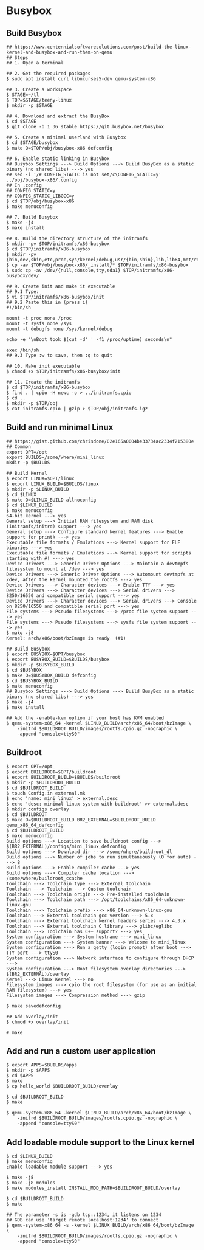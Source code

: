 Busybox
=======

## Build Busybox

    ## https://www.centennialsoftwaresolutions.com/post/build-the-linux-kernel-and-busybox-and-run-them-on-qemu
    ## Steps
    ## 1. Open a terminal

    ## 2. Get the required packages
    $ sudo apt install curl libncurses5-dev qemu-system-x86

    ## 3. Create a workspace
    $ STAGE=~/tl
    $ TOP=$STAGE/teeny-linux
    $ mkdir -p $STAGE

    ## 4. Download and extract the BusyBox
    $ cd $STAGE
    $ git clone -b 1_36_stable https://git.busybox.net/busybox

    ## 5. Create a minimal userland with Busybox
    $ cd $STAGE/busybox
    $ make O=$TOP/obj/busybox-x86 defconfig

    ## 6. Enable static linking in Busybox
    ## Busybox Settings ---> Build Options ---> Build BusyBox as a static binary (no shared libs) ---> yes
    ## sed -i '/# CONFIG_STATIC is not set/c\CONFIG_STATIC=y' ../obj/busybox-x86/.config
    ## In .config
    ## CONFIG_STATIC=y
    ## CONFIG_STATIC_LIBGCC=y
    $ cd $TOP/obj/busybox-x86
    $ make menuconfig

    ## 7. Build Busybox
    $ make -j4
    $ make install

    ## 8. Build the directory structure of the initramfs
    $ mkdir -pv $TOP/initramfs/x86-busybox
    $ cd $TOP/initramfs/x86-busybox
    $ mkdir -pv {bin,dev,sbin,etc,proc,sys/kernel/debug,usr/{bin,sbin},lib,lib64,mnt/root,root}
    $ cp -av $TOP/obj/busybox-x86/_install/* $TOP/initramfs/x86-busybox
    $ sudo cp -av /dev/{null,console,tty,sda1} $TOP/initramfs/x86-busybox/dev/

    ## 9. Create init and make it executable
    ## 9.1 Type:
    $ vi $TOP/initramfs/x86-busybox/init
    ## 9.2 Paste this in (press i)
    #!/bin/sh

    mount -t proc none /proc
    mount -t sysfs none /sys
    mount -t debugfs none /sys/kernel/debug

    echo -e "\nBoot took $(cut -d' ' -f1 /proc/uptime) seconds\n"

    exec /bin/sh
    ## 9.3 Type :w to save, then :q to quit

    ## 10. Make init executable
    $ chmod +x $TOP/initramfs/x86-busybox/init

    ## 11. Create the initramfs
    $ cd $TOP/initramfs/x86-busybox
    $ find . | cpio -H newc -o > ../initramfs.cpio
    $ cd ..
    $ mkdir -p $TOP/obj
    $ cat initramfs.cpio | gzip > $TOP/obj/initramfs.igz

## Build and run minimal Linux

    ## https://gist.github.com/chrisdone/02e165a0004be33734ac2334f215380e
    ## Common
    export OPT=/opt
    export BUILDS=/some/where/mini_linux
    mkdir -p $BUILDS

    ## Build Kernel
    $ export LINUX=$OPT/linux
    $ export LINUX_BUILD=$BUILDS/linux
    $ mkdir -p $LINUX_BUILD
    $ cd $LINUX
    $ make O=$LINUX_BUILD allnoconfig
    $ cd $LINUX_BUILD
    $ make menuconfig
    64-bit kernel ---> yes
    General setup ---> Initial RAM filesystem and RAM disk (initramfs/initrd) support ---> yes
    General setup ---> Configure standard kernel features ---> Enable support for printk ---> yes
    Executable file formats / Emulations ---> Kernel support for ELF binaries ---> yes
    Executable file formats / Emulations ---> Kernel support for scripts starting with #! ---> yes
    Device Drivers ---> Generic Driver Options ---> Maintain a devtmpfs filesystem to mount at /dev ---> yes
    Device Drivers ---> Generic Driver Options ---> Automount devtmpfs at /dev, after the kernel mounted the rootfs ---> yes
    Device Drivers ---> Character devices ---> Enable TTY ---> yes
    Device Drivers ---> Character devices ---> Serial drivers ---> 8250/16550 and compatible serial support ---> yes
    Device Drivers ---> Character devices ---> Serial drivers ---> Console on 8250/16550 and compatible serial port ---> yes
    File systems ---> Pseudo filesystems ---> /proc file system support ---> yes
    File systems ---> Pseudo filesystems ---> sysfs file system support ---> yes
    $ make -j8
    Kernel: arch/x86/boot/bzImage is ready  (#1)

    ## Build Busybox
    $ export BUSYBOX=$OPT/busybox
    $ export BUSYBOX_BUILD=$BUILDS/busybox
    $ mkdir -p $BUSYBOX_BUILD
    $ cd $BUSYBOX
    $ make O=$BUSYBOX_BUILD defconfig
    $ cd $BUSYBOX_BUILD
    $ make menuconfig
    ## Busybox Settings ---> Build Options ---> Build BusyBox as a static binary (no shared libs) ---> yes
    $ make -j4
    $ make install

    ## Add the -enable-kvm option if your host has KVM enabled
    $ qemu-system-x86_64 -kernel $LINUX_BUILD/arch/x86_64/boot/bzImage \
        -initrd $BUILDROOT_BUILD/images/rootfs.cpio.gz -nographic \
        -append "console=ttyS0"

## Buildroot

    $ export OPT=/opt
    $ export BUILDROOT=$OPT/buildroot
    $ export BUILDROOT_BUILD=$BUILDS/buildroot
    $ mkdir -p $BUILDROOT_BUILD
    $ cd $BUILDROOT_BUILD
    $ touch Config.in external.mk
    $ echo 'name: mini_linux' > external.desc
    $ echo 'desc: minimal linux system with buildroot' >> external.desc
    $ mkdir configs overlay
    $ cd $BUILDROOT
    $ make O=$BUILDROOT_BUILD BR2_EXTERNAL=$BUILDROOT_BUILD qemu_x86_64_defconfig
    $ cd $BUILDROOT_BUILD
    $ make menuconfig
    Build options ---> Location to save buildroot config ---> $(BR2_EXTERNAL)/configs/mini_linux_defconfig
    Build options ---> Download dir ---> /some/where/buildroot_dl
    Build options ---> Number of jobs to run simultaneously (0 for auto) ---> 8
    Build options ---> Enable compiler cache ---> yes
    Build options ---> Compiler cache location ---> /some/where/buildroot_ccache
    Toolchain ---> Toolchain type ---> External toolchain
    Toolchain ---> Toolchain ---> Custom toolchain
    Toolchain ---> Toolchain origin ---> Pre-installed toolchain
    Toolchain ---> Toolchain path ---> /opt/toolchains/x86_64-unknown-linux-gnu
    Toolchain ---> Toolchain prefix ---> x86_64-unknown-linux-gnu
    Toolchain ---> External toolchain gcc version ---> 5.x
    Toolchain ---> External toolchain kernel headers series ---> 4.3.x
    Toolchain ---> External toolchain C library ---> glibc/eglibc
    Toolchain ---> Toolchain has C++ support? ---> yes
    System configuration ---> System hostname ---> mini_linux
    System configuration ---> System banner ---> Welcome to mini_linux
    System configuration ---> Run a getty (login prompt) after boot ---> TTY port ---> ttyS0
    System configuration ---> Network interface to configure through DHCP --->
    System configuration ---> Root filesystem overlay directories ---> $(BR2_EXTERNAL)/overlay
    Kernel ---> Linux Kernel ---> no
    Filesystem images ---> cpio the root filesystem (for use as an initial RAM filesystem) ---> yes
    Filesystem images ---> Compression method ---> gzip

    $ make savedefconfig

    ## Add overlay/init
    $ chmod +x overlay/init

    # make

## Add and run a custom user application

    $ export APPS=$BUILDS/apps
    $ mkdir -p $APPS
    $ cd $APPS
    $ make
    $ cp hello_world $BUILDROOT_BUILD/overlay

    $ cd $BUILDROOT_BUILD
    $ make

    $ qemu-system-x86_64 -kernel $LINUX_BUILD/arch/x86_64/boot/bzImage \
        -initrd $BUILDROOT_BUILD/images/rootfs.cpio.gz -nographic \
        -append "console=ttyS0"

## Add loadable module support to the Linux kernel

    $ cd $LINUX_BUILD
    $ make menuconfig
    Enable loadable module support ---> yes

    $ make -j8
    $ make -j8 modules
    $ make modules_install INSTALL_MOD_PATH=$BUILDROOT_BUILD/overlay

    $ cd $BUILDROOT_BUILD
    $ make

    ## The parameter -s is -gdb tcp::1234, it listens on 1234
    ## GDB can use 'target remote localhost:1234' to connect
    $ qemu-system-x86_64 -s -kernel $LINUX_BUILD/arch/x86_64/boot/bzImage \
        -initrd $BUILDROOT_BUILD/images/rootfs.cpio.gz -nographic \
        -append "console=ttyS0"
